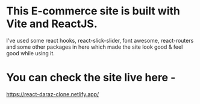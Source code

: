 # This E-commerce site is built with Vite and ReactJS.

I've used some react hooks, react-slick-slider, font awesome, react-routers and some other packages in here which made the site look good & feel good while using it.

# You can check the site live here - 

https://react-daraz-clone.netlify.app/

